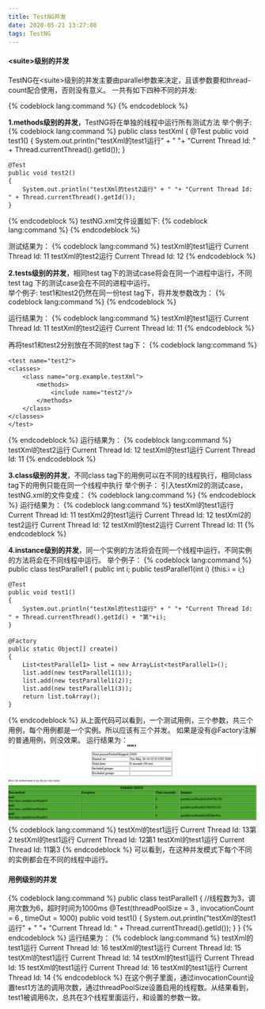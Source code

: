 ```yaml
---
title: TestNG并发
date: 2020-05-21 13:27:08
tags: TestNG
---
```

#### &lt;suite&gt;级别的并发
TestNG在&lt;suite&gt;级别的并发主要由parallel参数来决定，且该参数要和thread-count配合使用，否则没有意义。
一共有如下四种不同的并发:
<!--more-->

{% codeblock lang:command %}
<suite name="Testng Parallel Test" parallel="methods" thread-count="5">
<suite name="Testng Parallel Test" parallel="tests" thread-count="5">
<suite name="Testng Parallel Test" parallel="classes" thread-count="5">
<suite name="Testng Parallel Test" parallel="instances" thread-count="5">
{% endcodeblock %}

**1.methods级别的并发**，TestNG将在单独的线程中运行所有测试方法
举个例子:
{% codeblock lang:command %}
public class testXml {
    @Test
    public void test1()
    {
        System.out.println("testXml的test1运行" + " "+ "Current Thread Id: " + Thread.currentThread().getId());
    }

    @Test
    public void test2()
    {
        System.out.println("testXml的test2运行" + " "+ "Current Thread Id: " + Thread.currentThread().getId());
    }
{% endcodeblock %}
testNG.xml文件设置如下:
{% codeblock lang:command %}
<suite name="testXml" parallel="methods" thread-count="5">
{% endcodeblock %}

测试结果为：
{% codeblock lang:command %}
testXml的test1运行 Current Thread Id: 11
testXml的test2运行 Current Thread Id: 12
{% endcodeblock %}


**2.tests级别的并发**，相同test tag下的测试case将会在同一个进程中运行，不同test tag 下的测试case会在不同的进程中运行。  
举个例子:
test1和test2仍然在同一份test tag下，将并发参数改为：
{% codeblock lang:command %}
<suite name="Testng Parallel Test" parallel="tests" thread-count="5">
{% endcodeblock %}

运行结果为：
{% codeblock lang:command %}
testXml的test1运行 Current Thread Id: 11
testXml的test2运行 Current Thread Id: 11
{% endcodeblock %}


再将test1和test2分别放在不同的test tag下：
{% codeblock lang:command %}
<suite name="testXml" parallel="tests" thread-count="5"  >
    <test name="test1">
        <classes>
            <class name="org.example.testXml">
                <methods>
                    <include name="test1"/>
                </methods>
            </class>
        </classes>
    </test>

    <test name="test2">
    <classes>
        <class name="org.example.testXml">
            <methods>
                <include name="test2"/>
            </methods>
        </class>
    </classes>
    </test>
</suite>
{% endcodeblock %}
运行结果为：
{% codeblock lang:command %}
testXml的test2运行 Current Thread Id: 12
testXml的test1运行 Current Thread Id: 11
{% endcodeblock %}

**3.class级别的并发**，不同class tag下的用例可以在不同的线程执行，相同class tag下的用例只能在同一个线程中执行
举个例子：
引入testXml2的测试case，testNG.xml的文件变成：
{% codeblock lang:command %}
<suite name="testXml" parallel="classes" thread-count="5"  >
    <test name="test1">
        <classes>
            <class name="org.example.testXml">
            </class>
            <class name="org.example.testXml2">
            </class>
        </classes>
    </test>
{% endcodeblock %}
运行结果为：
{% codeblock lang:command %}
testXml的test1运行 Current Thread Id: 11
testXml2的test1运行 Current Thread Id: 12
testXml2的test2运行 Current Thread Id: 12
testXml的test2运行 Current Thread Id: 11
{% endcodeblock %}

**4.instance级别的并发**，同一个实例的方法将会在同一个线程中运行，不同实例的方法将会在不同线程中运行。
举个例子：
{% codeblock lang:command %}
public class testParallel1 {
    public int i;
    public testParallel1(int i) {this.i = i;}

    @Test
    public void test1()
    {
        System.out.println("testXml的test1运行" + " "+ "Current Thread Id: " + Thread.currentThread().getId() + "第"+i);
    }

    @Factory
    public static Object[] create()
    {
        List<testParallel1> list = new ArrayList<testParallel1>();
        list.add(new testParallel1(1));
        list.add(new testParallel1(2));
        list.add(new testParallel1(3));
        return list.toArray();
    }
{% endcodeblock %}
从上面代码可以看到，一个测试用例，三个参数，共三个用例，每个用例都是一个实例。所以应该有三个并发。
如果是没有@Factory注解的普通用例，则没效果。
运行结果为：
<img src="TestNG并发/result_instance.png">
{% codeblock lang:command %}
testXml的test1运行 Current Thread Id: 13第2
testXml的test1运行 Current Thread Id: 12第1
testXml的test1运行 Current Thread Id: 11第3
{% endcodeblock %}
可以看到，在这种并发模式下每个不同的实例都会在不同的线程中运行。  

#### 用例级别的并发
{% codeblock lang:command %}
public class testParallel1 {
    //线程数为3，调用次数为6，超时时间为1000ms
    @Test(threadPoolSize = 3 , invocationCount = 6 , timeOut = 1000)
    public void test1()
    {
        System.out.println("testXml的test1运行" + " "+ "Current Thread Id: " + Thread.currentThread().getId());
    }
}
{% endcodeblock %}
运行结果为：
{% codeblock lang:command %}
testXml的test1运行 Current Thread Id: 16
testXml的test1运行 Current Thread Id: 15
testXml的test1运行 Current Thread Id: 14
testXml的test1运行 Current Thread Id: 15
testXml的test1运行 Current Thread Id: 16
testXml的test1运行 Current Thread Id: 14
{% endcodeblock %}
在这个例子里面，通过invocationCount设置test1方法的调用次数，通过threadPoolSize设置启用的线程数。从结果看到，test1被调用6次，总共在3个线程里面运行，和设置的参数一致。